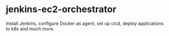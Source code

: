 # jenkins-ec2-orchestrator
Install Jenkins, configure Docker as agent, set up cicd, deploy applications to k8s and much more.
